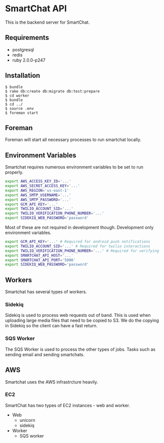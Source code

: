 # SmartChat API

This is the backend server for SmartChat.

## Requirements

* postgresql
* redis
* ruby 2.0.0-p247

## Installation

    $ bundle
    $ rake db:create db:migrate db:test:prepare
    $ cd worker
    $ bundle
    $ cd ../
    $ source .env
    $ foreman start

## Foreman

Foreman will start all necessary processes to run smartchat locally.


## Environment Variables

Smartchat requires numerous environment variables to be set to run properly.

```bash
export AWS_ACCESS_KEY_ID='...'
export AWS_SECRET_ACCESS_KEY='...'
export AWS_REGION='us-east-1'
export AWS_SMTP_USERNAME='...'
export AWS_SMTP_PASSWORD='...'
export GCM_API_KEY='...'
export TWILIO_ACCOUNT_SID='...'
export TWILIO_VERIFICATION_PHONE_NUMBER='...'
export SIDEKIQ_WEB_PASSWORD='password'
```

Most of these are not required in development though. Development only environment variables.

```bash
export GCM_API_KEY='...' # Required for android push notifications
export TWILIO_ACCOUNT_SID='...' # Required for twilio interactions
export TWILIO_VERIFICATION_PHONE_NUMBER='...' # Required for verifying SMS
export SMARTCHAT_API_HOST='...'
export SMARTCHAT_API_PORT='5000'
export SIDEKIQ_WEB_PASSWORD='password'
```

## Workers

Smartchat has several types of workers.

### Sidekiq

Sidekiq is used to process web requests out of band. This is used when uploading large media files that need to be copied to S3. We do the copying in Sidekiq so the client can have a fast return.

### SQS Worker

The SQS Worker is used to process the other types of jobs. Tasks such as sending email and sending smartchats.

## AWS

Smartchat uses the AWS infrastrcture heavily.

### EC2

SmartChat has two types of EC2 instances - web and worker.

* Web
  * unicorn
  * sidekiq
* Worker
  * SQS worker
